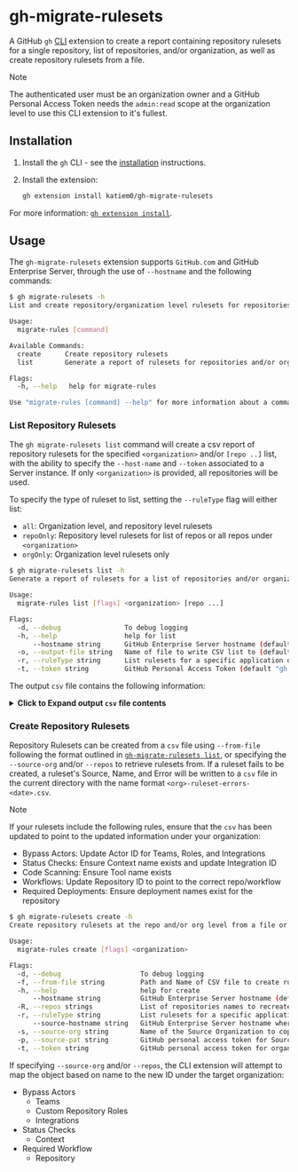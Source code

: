 # gh-migrate-rulesets

A GitHub `gh` [CLI](https://cli.github.com/) extension to create a report containing repository rulesets for a single repository, list of repositories, and/or organization, as well as create repository rulesets from a file.

> [!NOTE]
> The authenticated user must be an organization owner and a GitHub Personal Access Token needs the `admin:read` scope at the organization level to use this CLI extension to it's fullest.

## Installation

1. Install the `gh` CLI - see the [installation](https://github.com/cli/cli#installation) instructions.

2. Install the extension:
   ```sh
   gh extension install katiem0/gh-migrate-rulesets
   ```

For more information: [`gh extension install`](https://cli.github.com/manual/gh_extension_install).

## Usage

The `gh-migrate-rulesets` extension supports `GitHub.com` and GitHub Enterprise Server, through the use of `--hostname` and the following commands:

```sh
$ gh migrate-rulesets -h
List and create repository/organization level rulesets for repositories in an organization.

Usage:
  migrate-rules [command]

Available Commands:
  create      Create repository rulesets
  list        Generate a report of rulesets for repositories and/or organization.

Flags:
  -h, --help   help for migrate-rules

Use "migrate-rules [command] --help" for more information about a command.
```

### List Repository Rulesets

The `gh migrate-rulesets list` command will create a csv report of repository rulesets for the specified `<organization>` and/or `[repo ..]` list, with the ability to specify the `--host-name` and `--token` associated to a Server instance. If only `<organization>` is provided, all repositories will be used.

To specify the type of ruleset to list, setting the `--ruleType` flag will either list:

- `all`: Organization level, and repository level rulesets
- `repoOnly`: Repository level rulesets for list of repos or all repos under `<organization>`
- `orgOnly`: Organization level rulesets only

```sh
$ gh migrate-rulesets list -h
Generate a report of rulesets for a list of repositories and/or organization.

Usage:
  migrate-rules list [flags] <organization> [repo ...]

Flags:
  -d, --debug                To debug logging
  -h, --help                 help for list
      --hostname string      GitHub Enterprise Server hostname (default "github.com")
  -o, --output-file string   Name of file to write CSV list to (default "ruleset-20240819094546.csv")
  -r, --ruleType string      List rulesets for a specific application or all: {all|repoOnly|orgOnly} (default "all")
  -t, --token string         GitHub Personal Access Token (default "gh auth token")
```

The output `csv` file contains the following information:

<details>
<summary><b>Click to Expand output <code>csv</code> file contents</b></summary>
<table>
<tr><th>Field Name</th><th>Description</th></tr>
<tr><td><code>RulesetLevel</code></td><td>Indicates whether the ruleset is at the organization or repository level.</td></tr>
<tr><td><code>RepositoryName</code></td><td>If repository level ruleset, the name of the repository where the data is extracted from. For Organization rulesets, this is `N/A`.</td></tr>
<tr><td><code>RuleID</code></td><td>Unique identifier for the rule.</td></tr>
<tr><td><code>RulesetName</code></td><td>Name of the ruleset.</td></tr>
<tr><td><code>Target</code></td><td>Indicates the type of ruleset, can be `branch`, `tag`, or `push`.</td></tr>
<tr><td><code>Enforcement</code></td><td>Enforcement level of the ruleset (e.g., `active`, `evaluate`, or `disabled`).</td></tr>
<tr><td><code>BypassActors</code></td><td>Actors who can bypass the ruleset, specified in the format `ID;Role;Name;Condition`.</td></tr>
<tr><td><code>ConditionsRefNameInclude</code></td><td>Array of `ref` names to include in the ruleset conditions.</td></tr>
<tr><td><code>ConditionsRefNameExclude</code></td><td>Array of `ref` names to exclude from the ruleset conditions.</td></tr>
<tr><td><code>ConditionsRepoNameInclude</code></td><td>Array of repository names to include in the ruleset conditions.</td></tr>
<tr><td><code>ConditionsRepoNameExclude</code></td><td>Array of repository names to exclude from the ruleset conditions.</td></tr>
<tr><td><code>ConditionsRepoNameProtected</code></td><td>Indicates whether renaming of target repositories is prevented.</td></tr>
<tr><td><code>ConditionRepoPropertyInclude</code></td><td>Array of repository properties values to include in the ruleset conditions.</td></tr>
<tr><td><code>ConditionRepoPropertyExclude</code></td><td>Array of repository properties values to exclude from the ruleset conditions.</td></tr>
<tr><td><code>RulesCreation</code></td><td>Only allow users with bypass permission to create matching refs.</td></tr>
<tr><td><code>RulesUpdate</code></td><td>Only allow users with bypass permissions to delete matching refs.</td></tr>
<tr><td><code>RulesDeletion</code></td><td>Prevent merge commits from being pushed to matching refs.</td></tr>
<tr><td><code>RulesRequiredLinearHistory</code></td><td>Prevent merge commits from being pushed to matching refs.</td></tr>
<tr><td><code>RulesMergeQueue</code></td><td>Merges must be performed via a merge queue. In the format `check_response_timeout_minutes|grouping_strategy|max_entries_to_build|max_entries_to_merge|merge_method|min_entries_to_merge|min_entries_to_merge_wait_minutes`</td></tr>
<tr><td><code>RulesRequiredDeployments</code></td><td>Choose which environments must be successfully deployed to before refs can be pushed into a ref that matches this rule. Includes `required_deployment_environments` array.</td></tr>
<tr><td><code>RulesRequiredSignatures</code></td><td>Commits pushed to matching refs must have verified signatures.</td></tr>
<tr><td><code>RulesPullRequest</code></td><td>Require all commits be made to a non-target branch and submitted via a pull request before they can be merged. In the format `dismiss_stale_reviews_on_push|require_code_owner_review|require_last_push_approval|required_approving_review_count|required_review_thread_resolution`</td></tr>
<tr><td><code>RulesRequiredStatusChecks</code></td><td>Choose which status checks must pass before the ref is updated. An array of required status check rules, in the format `do_not_enforce_on_create|required_status_checks:{context|integration}|strict_required_status_checks_policy`</td></tr>
<tr><td><code>RulesNonFastForward</code></td><td>Prevent users with push access from force pushing to refs.</td></tr>
<tr><td><code>RulesCommitMessagePattern</code></td><td>Indicates commit message patterns and matching. In the format `Name|Negate|Operator|Pattern`</td></tr>
<tr><td><code>RulesCommitAuthorEmailPattern</code></td><td>Indicates commit author email patterns and matching. In the format `Name|Negate|Operator|Pattern`</td></tr>
<tr><td><code>RulesCommitterEmailPattern</code></td><td>Indicates committer email patterns and matching. In the format `Name|Negate|Operator|Pattern`</td></tr>
<tr><td><code>RulesBranchNamePattern</code></td><td>Indicates branch name patterns and matching. In the format `Name|Negate|Operator|Pattern`</td></tr>
<tr><td><code>RulesTagNamePattern</code></td><td>Indicates tag name patterns and matching. In the format `Name|Negate|Operator|Pattern`</td></tr>
<tr><td><code>RulesFilePathRestriction</code></td><td>Prevent commits that include changes in specified file paths from being pushed to the commit graph.</td></tr>
<tr><td><code>RulesFilePathLength</code></td><td>Prevent commits that include file paths that exceed a specified character limit from being pushed to the commit graph.</td></tr>
<tr><td><code>RulesFileExtensionRestriction</code></td><td>Restrictions on file extensions for the ruleset.</td></tr>
<tr><td><code>RulesMaxFileSize</code></td><td>Maximum file size allowed to be pushed to the commit.</td></tr>
<tr><td><code>RulesWorkflows</code></td><td>Require all changes made to a targeted branch to pass the specified workflows before they can be merged. An array of workflow rules, in the format `do_not_enforce_on_create|workflows:{Path|ref|repository_id|sha}`</td></tr>
<tr><td><code>RulesCodeScanning</code></td><td>Choose which tools must provide code scanning results before the reference is updated. An array of code scanning rules in the format `{Tool|SecurityAlertsThreshold|AlertsThreshold}`</td></tr>
<tr><td><code>CreatedAt</code></td><td>Timestamp of when the ruleset was created.</td></tr>
<tr><td><code>UpdatedAt</code></td><td>Timestamp of when the ruleset was last updated.</td></tr>
</table>
</details>
   
### Create Repository Rulesets

Repository Rulesets can be created from a `csv` file using `--from-file` following the format outlined in [`gh-migrate-rulesets list`](#list-repository-rulesets), or specifying the `--source-org` and/or `--repos` to retrieve rulesets from. If a ruleset fails to be created, a ruleset's Source, Name, and Error will be written to a `csv` file in the current directory with the name format `<org>-ruleset-errors-<date>.csv`.

> [!NOTE]
> If your rulesets include the following rules, ensure that the `csv` has been updated to point to the updated information under your organization:
>
> - Bypass Actors: Update Actor ID for Teams, Roles, and Integrations
> - Status Checks: Ensure Context name exists and update Integration ID
> - Code Scanning: Ensure Tool name exists
> - Workflows: Update Repository ID to point to the correct repo/workflow
> - Required Deployments: Ensure deployment names exist for the repository

```sh
$ gh migrate-rulesets create -h                                                   
Create repository rulesets at the repo and/or org level from a file or list.

Usage:
  migrate-rules create [flags] <organization>

Flags:
  -d, --debug                    To debug logging
  -f, --from-file string         Path and Name of CSV file to create rulesets from
  -h, --help                     help for create
      --hostname string          GitHub Enterprise Server hostname (default "github.com")
  -R, --repos strings            List of repositories names to recreate rulesets for separated by commas (i.e. repo1,repo2,repo3)
  -r, --ruleType string          List rulesets for a specific application or all: {all|repoOnly|orgOnly} (default "all")
      --source-hostname string   GitHub Enterprise Server hostname where rulesets are copied from (default "github.com")
  -s, --source-org string        Name of the Source Organization to copy rulesets from
  -p, --source-pat string        GitHub personal access token for Source Organization (default "gh auth token")
  -t, --token string             GitHub personal access token for organization to write to (default "gh auth token")
```

If specifying `--source-org` and/or `--repos`, the CLI extension will attempt to map the object based on name to the new ID under the target organization:

- Bypass Actors
  - Teams
  - Custom Repository Roles
  - Integrations
- Status Checks
  - Context
- Required Workflow
  - Repository